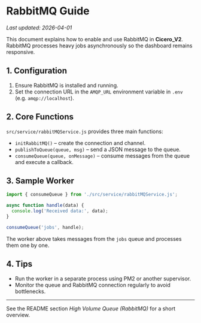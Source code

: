 # RabbitMQ Guide
*Last updated: 2026-04-01*

This document explains how to enable and use RabbitMQ in **Cicero_V2**. RabbitMQ processes heavy jobs asynchronously so the dashboard remains responsive.

## 1. Configuration

1. Ensure RabbitMQ is installed and running.
2. Set the connection URL in the `AMQP_URL` environment variable in `.env` (e.g. `amqp://localhost`).

## 2. Core Functions

`src/service/rabbitMQService.js` provides three main functions:

- `initRabbitMQ()` – create the connection and channel.
- `publishToQueue(queue, msg)` – send a JSON message to the queue.
- `consumeQueue(queue, onMessage)` – consume messages from the queue and execute a callback.

## 3. Sample Worker

```javascript
import { consumeQueue } from './src/service/rabbitMQService.js';

async function handle(data) {
  console.log('Received data:', data);
}

consumeQueue('jobs', handle);
```

The worker above takes messages from the `jobs` queue and processes them one by one.

## 4. Tips

- Run the worker in a separate process using PM2 or another supervisor.
- Monitor the queue and RabbitMQ connection regularly to avoid bottlenecks.

---
See the README section *High Volume Queue (RabbitMQ)* for a short overview.
